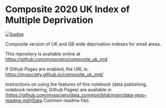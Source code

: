 
# Composite 2020 UK Index of Multiple Deprivation

[![badge](https://mybinder.org/badge.svg)](https://mybinder.org/v2/gh/mysociety/composite_uk_imd/HEAD)

Composite version of UK and GB wide deprivation indexes for small areas.

This repository is available online at https://github.com/mysociety/composite_uk_imd

If Github Pages are enabled, the URL is: https://mysociety.github.io/composite_uk_imd/

Instructions on using the features of this notebook (data publishing, notebook rendering, Github Pages) are available in [https://github.com/mysociety/data_common/blob/main/data-repo-readme.md](Data Common readme file).